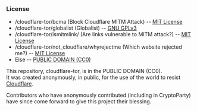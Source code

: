 ### License

* /cloudflare-tor/bcma (Block Cloudflare MITM Attack) -- [MIT License](https://notabug.org/themusicgod1/cloudflare-tor/src/master/bcma/LICENSE.txt)
* /cloudflare-tor/globalist (Globalist) -- [GNU GPLv3](https://notabug.org/themusicgod1/cloudflare-tor/src/master/globalist/LICENSE)
* /cloudflare-tor/ismitmlink/ (Are links vulnerable to MITM attack?) -- [MIT License](https://notabug.org/themusicgod1/cloudflare-tor/src/master/ismitmlink/LICENSE)
* /cloudflare-tor/not_cloudflare/whyrejectme (Which website rejected me?) -- [MIT License](https://notabug.org/themusicgod1/cloudflare-tor/src/master/ismitmlink/LICENSE)
* Else -- [PUBLIC DOMAIN (CC0)](https://web.archive.org/web/https://creativecommons.org/share-your-work/public-domain/cc0/)


This repository, cloudflare-tor, is in the PUBLIC DOMAIN (CC0).  
It was created anonymously, in public, for the use of the world to resist [Cloudflare](https://cloudflare.com/).  
  
Contributors who have anonymously contributed (including in CryptoParty) have since come forward to give this project their blessing.  
